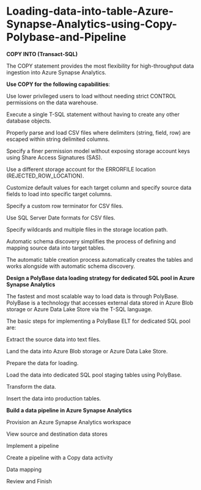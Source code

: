 # Loading-data-into-table-Azure-Synapse-Analytics-using-Copy-Polybase-and-Pipeline

**COPY INTO (Transact-SQL)**

The COPY statement provides the most flexibility for high-throughput data ingestion into Azure Synapse Analytics.

**Use COPY for the following capabilities**:

Use lower privileged users to load without needing strict CONTROL permissions on the data warehouse.

Execute a single T-SQL statement without having to create any other database objects.

Properly parse and load CSV files where delimiters (string, field, row) are escaped within string delimited columns.

Specify a finer permission model without exposing storage account keys using Share Access Signatures (SAS).

Use a different storage account for the ERRORFILE location (REJECTED_ROW_LOCATION).

Customize default values for each target column and specify source data fields to load into specific target columns.

Specify a custom row terminator for CSV files.

Use SQL Server Date formats for CSV files.

Specify wildcards and multiple files in the storage location path.

Automatic schema discovery simplifies the process of defining and mapping source data into target tables.

The automatic table creation process automatically creates the tables and works alongside with automatic schema discovery.



**Design a PolyBase data loading strategy for dedicated SQL pool in Azure Synapse Analytics**

The fastest and most scalable way to load data is through PolyBase. PolyBase is a technology that accesses external data stored in Azure Blob storage or Azure Data Lake Store via the T-SQL language.

The basic steps for implementing a PolyBase ELT for dedicated SQL pool are:

Extract the source data into text files.

Land the data into Azure Blob storage or Azure Data Lake Store.

Prepare the data for loading.

Load the data into dedicated SQL pool staging tables using PolyBase.

Transform the data.

Insert the data into production tables.



**Build a data pipeline in Azure Synapse Analytics**

Provision an Azure Synapse Analytics workspace

View source and destination data stores

Implement a pipeline

Create a pipeline with a Copy data activity

Data mapping

Review and Finish
